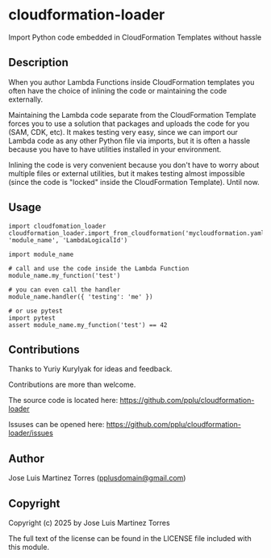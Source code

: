 # cloudformation-loader

Import Python code embedded in CloudFormation Templates without hassle

## Description

When you author Lambda Functions inside CloudFormation templates you often have the choice of inlining the 
code or maintaining the code externally.

Maintaining the Lambda code separate from the CloudFormation Template forces you to use a solution that packages and uploads the code for you (SAM, CDK, etc). It makes testing very easy, since we can import our Lambda code as any other Python file via imports, but it is often a hassle because you have to have utilities installed in your environment.

Inlining the code is very convenient because you don't have to worry about multiple files or external utilities, but it makes testing almost impossible (since the code is "locked" inside the CloudFormation Template). Until now.

## Usage

```
import cloudfomation_loader
cloudformation_loader.import_from_cloudformation('mycloudformation.yaml', 'module_name', 'LambdaLogicalId')

import module_name

# call and use the code inside the Lambda Function
module_name.my_function('test')

# you can even call the handler
module_name.handler({ 'testing': 'me' })

# or use pytest
import pytest
assert module_name.my_function('test') == 42
```

## Contributions

Thanks to Yuriy Kurylyak for ideas and feedback.

Contributions are more than welcome.

The source code is located here: https://github.com/pplu/cloudformation-loader

Issuses can be opened here: https://github.com/pplu/cloudformation-loader/issues

## Author

Jose Luis Martinez Torres (pplusdomain@gmail.com)

## Copyright

Copyright (c) 2025 by Jose Luis Martinez Torres

The full text of the license can be found in the
LICENSE file included with this module.
